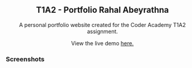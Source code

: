 <div align="center">
  
## T1A2 - Portfolio Rahal Abeyrathna

A personal portfolio website created for the Coder Academy T1A2 assignment.

View the live demo [here.](https://rabeyrathna.github.io/T1A2-Portfolio/)
</div>

### Screenshots